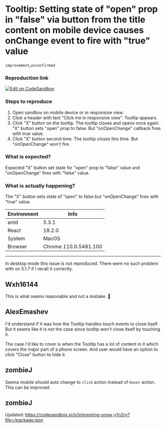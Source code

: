 # Tooltip: Setting state of "open" prop in "false" via button from the title content on mobile device causes onChange event to fire with "true" value

`improvement`,`unconfirmed`

### Reproduction link

[![Edit on CodeSandbox](https://codesandbox.io/static/img/play-codesandbox.svg)](https://codesandbox.io/s/flamboyant-silence-pbm01c?file=/src/App.tsx)

### Steps to reproduce

1. Open sandbox on mobile device or in responsive view.
2. Click a header with text "Click me in responsive view". Tooltip appears.
3. Click "X" button on the tooltip. The tooltip closes and opens once again. "X" button sets "open" prop to false. But "onOpenChange" callback fires with true value.
4. Click "X" button second time. The tooltip closes this time. But "onOpenChange" won't fire.

### What is expected?

Expected "X" button set state for "open" prop to "false" value and "onOpenChange" fires with "false" value.

### What is actually happening?

The "X" button sets state of "open" to false but "onOpenChange" fires with "true" value.

| Environment | Info                  |
| ----------- | --------------------- |
| antd        | 5.3.1                 |
| React       | 18.2.0                |
| System      | MacOS                 |
| Browser     | Chrome 110.0.5481.100 |

---

In desktop mode this issue is not reproduced.
There were no such problem with on 5.1.7 if I recall it correctly.

<!-- generated by ant-design-issue-helper. DO NOT REMOVE -->

## Wxh16144

This is what seems reasonable and not a mistake. 🤔

## AlexEmashev

I'd understand if it was how the Tooltip handles touch events to close itself. But it seems like it is not the case since tooltip won't close itself by touching it.

The case I'd like to cover is when the Tooltip has a lot of content in it which covers the major part of a phone screen. And user would have an option to click "Close" button to hide it.

## zombieJ

Seems mobile should auto change to `click` action instead of `hover` action. This can be improved.

## zombieJ

Updated:
https://codesandbox.io/s/interesting-snow-y1n2ry?file=/package.json
